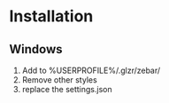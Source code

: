 # Installation
## Windows
1. Add to %USERPROFILE%/.glzr/zebar/
2. Remove other styles
3. replace the settings.json

